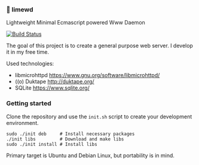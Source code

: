 ### :lemon: limewd
Lightweight Minimal Ecmascript powered Www Daemon

[![Build Status](https://travis-ci.org/bmateusz/limewd.svg?branch=master)](https://travis-ci.org/bmateusz/limewd)

The goal of this project is to create a general purpose web server.
I develop it in my free time.

Used technologies:
 * libmicrohttpd https://www.gnu.org/software/libmicrohttpd/
 * ((o) Duktape http://duktape.org/
 * SQLite https://www.sqlite.org/
 
### Getting started
Clone the repository and use the `init.sh` script to create your development environment.
```
sudo ./init deb     # Install necessary packages
./init libs         # Download and make libs
sudo ./init install # Install libs
```

Primary target is Ubuntu and Debian Linux, but portability is in mind.
